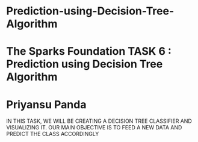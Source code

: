 # Prediction-using-Decision-Tree-Algorithm

# The Sparks Foundation TASK 6 : Prediction using Decision Tree Algorithm

# Priyansu Panda

 IN THIS TASK, WE WILL BE CREATING A DECISION TREE CLASSIFIER AND VISUALIZING IT.
 OUR MAIN OBJECTIVE IS TO FEED A NEW DATA AND PREDICT THE CLASS ACCORDINGLY
